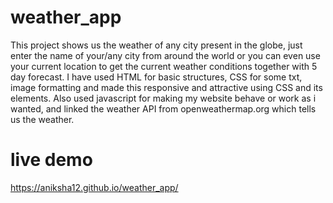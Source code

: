 # weather_app
This project shows us the weather of any city present in the globe, just enter the name of your/any city from around the world or you can even use your current location  to get the current weather conditions together with 5 day forecast.
I have used HTML for basic structures, CSS for some txt, image formatting and made this responsive and attractive using CSS and its elements. Also used javascript for making my website behave or work as i wanted, and linked the weather API from openweathermap.org which tells us the weather.
# live demo
https://aniksha12.github.io/weather_app/
